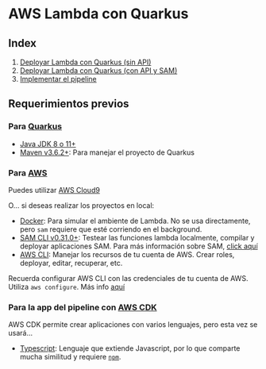 # AWS Lambda con Quarkus

## Index
1. [Deployar Lambda con Quarkus (sin API)](simple-lambda/simple-lambda.md)
2. [Deployar Lambda con Quarkus (con API y SAM)](api-sam-lambda/api-sam-lambda.md)
3. [Implementar el pipeline](pipeline/pipeline.md)

## Requerimientos previos
### Para [Quarkus](https://quarkus.io/get-started/)
* [Java JDK 8 o 11+](https://adoptopenjdk.net/)
* [Maven v3.6.2+](https://maven.apache.org/): Para manejar el proyecto de Quarkus

### Para [AWS](https://cicd.serverlessworkshops.io/setup.html)
Puedes utilizar [AWS Cloud9](https://aws.amazon.com/cloud9/)

O... si deseas realizar los proyectos en local:
* [Docker](https://www.docker.com/products/docker-desktop): Para simular el ambiente de Lambda. No se usa directamente, pero `sam` requiere que esté corriendo en el background.
* [SAM CLI v0.31.0+](https://docs.aws.amazon.com/serverless-application-model/latest/developerguide/serverless-sam-cli-install.html): Testear las funciones lambda localmente, compilar y deployar aplicaciones SAM. Para más información sobre SAM, [click aquí](whats-sam.md)
* [AWS CLI](https://docs.aws.amazon.com/cli/latest/userguide/cli-chap-install.html): Manejar los recursos de tu cuenta de AWS. Crear roles, deployar, editar, recuperar, etc.

Recuerda configurar AWS CLI con las credenciales de tu cuenta de AWS. Utiliza `aws configure`. Más info [aquí](https://docs.aws.amazon.com/cli/latest/userguide/cli-configure-quickstart.html)

### Para la app del pipeline con [AWS CDK](https://docs.aws.amazon.com/it_it/cdk/latest/guide/home.html)
AWS CDK permite crear aplicaciones con varios lenguajes, pero esta vez se usará...
* [Typescript](https://www.typescriptlang.org/#installation): Lenguaje que extiende Javascript, por lo que comparte mucha similitud y requiere [`npm`](https://docs.npmjs.com/downloading-and-installing-node-js-and-npm).

